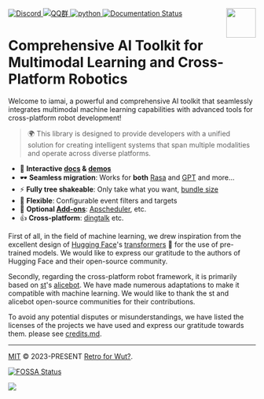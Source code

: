 <a href="https://discord.gg/9vG9352RXS">
<img alt="Discord" src="https://img.shields.io/discord/1063871387527303188?style=flat-square">
</a>
<a href="https://jq.qq.com/?_wv=1027&k=OOUmgrqx">
<img alt="QQ群" src="https://img.shields.io/badge/-QQ群%20761859776-002FA7?style=flat-square&logo=Tencent QQ&logoColor=white">
</a>
<a href="https://pypi.python.org/pypi/iamai">
  <!-- <img src="https://img.shields.io/pypi/v/iamai?style=flat-square" alt="pypi"> -->
  <img src="https://img.shields.io/badge/version-v0.0.2+march-blue?style=flat-square&logo=python" alt="python">
</a><a href='https://iamai.is-a.dev/en/latest/?badge=latest'>
    <img src='https://readthedocs.org/projects/iamai/badge/?version=latest' alt='Documentation Status' />
</a>

<img width="60" align="right" src="https://images.repography.com/40962158/retrofor/iamai/structure/afEhYzXo83AMGRNy9EzPPQcX9ECBKj2gOPhvmpzMFSg/DQMxDEhfNZdq6zFhjPa1G61Bg9g-DRhQiwNY-W2ZHVE_table.svg" />

# Comprehensive AI Toolkit for Multimodal Learning and Cross-Platform Robotics 

<!-- start intro -->

Welcome to iamai, a powerful and comprehensive AI toolkit that seamlessly integrates multimodal machine learning capabilities with advanced tools for cross-platform robot development!

> 🌍 This library is designed to provide developers with a unified solution for creating intelligent systems that span multiple modalities and operate across diverse platforms. 

<!-- end intro -->

<!-- start index -->

- 🎪 **Interactive [docs](https://iamai.is-a.dev) &amp; [demos](https://iamai.is-a.dev/)**
- 🕶 **Seamless migration**: Works for **both** [Rasa]() and [GPT]() and more...
- ⚡ **Fully tree shakeable**: Only take what you want, [bundle size](https://iamai.retrofor.space/export-size)
- 🔩 **Flexible**: Configurable event filters and targets
- 🔌 **Optional [Add-ons](https://iamai.retrofor.space/add-ons)**: [Apscheduler](https://iamai.retrofor.space/add-ons/apscheduler), etc.
- 👍 **Cross-platform**: [dingtalk](https://iamai.retrofor.space/guide/dingtalk-adapter.html) etc.

<!-- end index -->

First of all, in the field of machine learning, we drew inspiration from the excellent design of [Hugging Face](https://huggingface.co)'s [transformers](https://github.com/huggingface/transformers) 🤗 for the use of pre-trained models. We would like to express our gratitude to the authors of Hugging Face and their open-source community.

Secondly, regarding the cross-platform robot framework, it is primarily based on [st](https://github.com/st1020)'s [alicebot](https://github.com/AliceBotProject/alicebot). We have made numerous adaptations to make it compatible with machine learning. We would like to thank the st and alicebot open-source communities for their contributions.

To avoid any potential disputes or misunderstandings, we have listed the licenses of the projects we have used and express our gratitude towards them. please see [credits.md](./docs/source/credits.md).

<!-- ## 特别的鸣谢

我们很乐意在下面列出对IamAI的发展方向和动机有着[重大贡献](https://academic.jyunko.cn/2023/04/04/April-Fours-Day.html)的组织和个人。如果你认为你应该在这里，请至少要像Bryan不可思议那样在文章底栏留言或者发送邮件联系我们 :D

个人: [A60](https://github.com/djkcyl)、[Bryan不可思议](https://github.com/ProgramRipper)
组织: [GariaProject](https://github.com/GraiaProject)

如果没有以上个人和组织的帮助，IamAI将不会有现在的样子。我们真的很感谢他们。 -->

<hr />

[MIT](https://github.com/retrofor/iamai/blob/main/LICENSE) © 2023-PRESENT [Retro for Wut?](https://github.com/retrofor).

[![FOSSA Status](https://app.fossa.com/api/projects/git%2Bgithub.com%2Fretrofor%2Fiamai.svg?type=shield)](https://app.fossa.com/projects/git%2Bgithub.com%2Fretrofor%2Fiamai?ref=badge_shield)

<a href="https://app.fossa.com/projects/git%2Bgithub.com%2Fretrofor%2Fiamai?ref=badge_large" alt="FOSSA Status"><img src="https://app.fossa.com/api/projects/git%2Bgithub.com%2Fretrofor%2Fiamai.svg?type=large"/></a>
